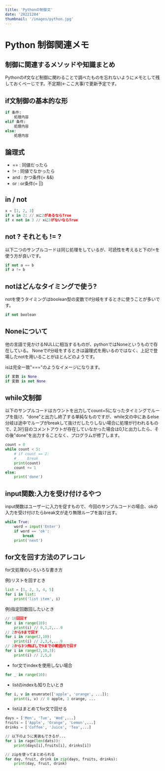 ```yaml
---
title: 'Pythonの制御文'
date: '20221204'
thumbnail: '/images/python.jpg'
---
```


# **Python 制御関連メモ**

## **制御に関連するメソッドや知識まとめ**

Pythonのif文など制御に関わることで調べたものを忘れないようにメモとして残しておくぺーじです。不定期(←ここ大事)で更新予定です。

## **if文制御の基本的な形**

```python
if 条件:
    処理内容
elif 条件:
    処理内容
else:
    処理内容
```
## **論理式**

- ==  : 同値だったら
- !=  : 同値でなかったら
- and : かつ条件(= &&)
- or  : or条件(= ||)

## **in / not**
```python
x = [1, 2, 3]
if x in 2: // xに2があるならTrue
if x not in 3 // xに3がないならTrue
```

## **not ? それとも != ?**

以下二つのサンプルコードは同じ処理をしているが、可読性を考えると下の!=を使う方が良いです。

```python
if not a == b
if a != b
```

## **notはどんなタイミングで使う?**

notを使うタイミングはboolean型の変数でif分岐をするときに使うことが多いです。

```python
if not boolean
```

## **Noneについて**

他の言語で見かけるNULLに相当するものが、pythonではNoneというもので存在している。
Noneでif分岐をするときは論理式を用いるのではなく、上記で登場したnotを用いることがほとんどのようです。

isは完全一致"==="のようなイメージになります。

```python
if 変数 is None
if 変数 is not None
```

## **while文制御**

以下のサンプルコードはカウントを出力してcount=5になったタイミングでループを抜け、"done"と出力し終了する単純なものですが、while文の中にあるelse分岐は途中でループがbreakして抜けだしたりしない場合に処理が行われるもので、2,3行目のコメントアウトが存在していなかった場合は0,1と出力したら、その後"done"を出力することなく、プログラムが修了します。

```python
count = 0
while count < 5:
    # if count == 2:
    #     break
    print(count)
    count += 1
else:
    print('done')
```

## **input関数:入力を受け付けるやつ**

input関数はユーザーに入力を促すもので、今回のサンプルコードの場合、okの入力を受け付けたらbreak文が走り無限ループを抜け出す。

```python
while True:
    word = input('Enter')
    if word == 'ok':
        break
    print('next')
```

## **for文を回す方法のアレコレ**

for文処理のいろいろな書き方

例)リストを回すとき
```python
list = [1, 2, 3, 4, 5]
for i in list:
    print('list item', i)
```

例)指定回数回したいとき
```python 
// 10回回す
for i in range(10):
    print(i) // 0,1,2,...9
// 2から9まで回す
for i in range(2,10):
    print(i) // 2,3,4,...9
// 2から3つ飛ばしで9までの範囲内で回す
for i in range(2,10,3):
    print(i) // 2,5,8
```

- for文でindexを使用しない場合
```python
for _ in range(10):
```

- listのindexも知りたいとき
```python
for i, v in enumrate(['apple', 'orange', ...]):
    print(i, v) // 0 apple, 1 orange, ...
```

- listはまとめてfor文で回せる
```python
days = ['Mon', 'Tue', 'Wed',...]
fruits = ['Apple', 'Orange', 'Lemon',...]
drinks = ['Coffee', 'Juice', 'Tea',...]

// 以下のように実装もできるが...
for i in rage(len(dats)):
    print(days[i],fruits[i], drinks[i])

// zipを使ってまとめられる
for day, fruit, drink in zip(days, fruits, drinks):
    print(day, fruit, drink)
```

